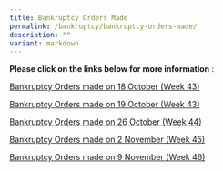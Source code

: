 ```yaml
---
title: Bankruptcy Orders Made
permalink: /bankruptcy/bankruptcy-orders-made/
description: ""
variant: markdown
---
```

**Please click on the links below for more information**&nbsp;:<br>

[Bankruptcy Orders made on 18 October (Week 43)](/files/(271023)bankruptcyordersmadeon18october(week43).pdf)<br>

[Bankruptcy Orders made on 19 October (Week 43)](/files/(271023)bankruptcyordersmadeon19october(week43).pdf)<br>

[Bankruptcy Orders made on 26 October (Week 44)](/files/(031123)bankruptcyordersmadeon26october(week44).pdf)<br>

[Bankruptcy Orders made on 2 November (Week 45)](/files/(091123)bankruptcyordersmadeon2november(week45).pdf)<br>

[Bankruptcy Orders made on 9 November (Week 46)](/files/_161123_BankruptcyOrdersmadeon9November_Week46_.pdf)<br>




